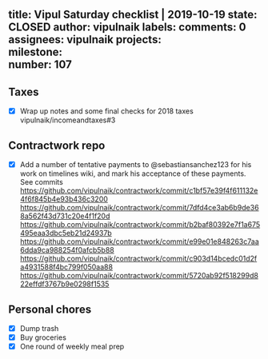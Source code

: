 title:	Vipul Saturday checklist | 2019-10-19
state:	CLOSED
author:	vipulnaik
labels:	
comments:	0
assignees:	vipulnaik
projects:	
milestone:	
number:	107
--
## Taxes

- [x] Wrap up notes and some final checks for 2018 taxes vipulnaik/incomeandtaxes#3

## Contractwork repo

- [x] Add a number of tentative payments to @sebastiansanchez123 for his work on timelines wiki, and mark his acceptance of these payments. See commits https://github.com/vipulnaik/contractwork/commit/c1bf57e39f4f611132e4f6f845b4e93b436c3200 https://github.com/vipulnaik/contractwork/commit/7dfd4ce3ab6b9de368a562f43d731c20e4f1f20d https://github.com/vipulnaik/contractwork/commit/b2baf80392e7f1a675495eaa3dbc5eb21d24937b https://github.com/vipulnaik/contractwork/commit/e99e01e848263c7aa6dda9ca988254f0afcb5b88 https://github.com/vipulnaik/contractwork/commit/c903d14bcedc01d2fa4931588f4bc799f050aa88 https://github.com/vipulnaik/contractwork/commit/5720ab92f518299d822effdf3767b9e0298f1535

## Personal chores

- [x] Dump trash
- [x] Buy groceries
- [x] One round of weekly meal prep
